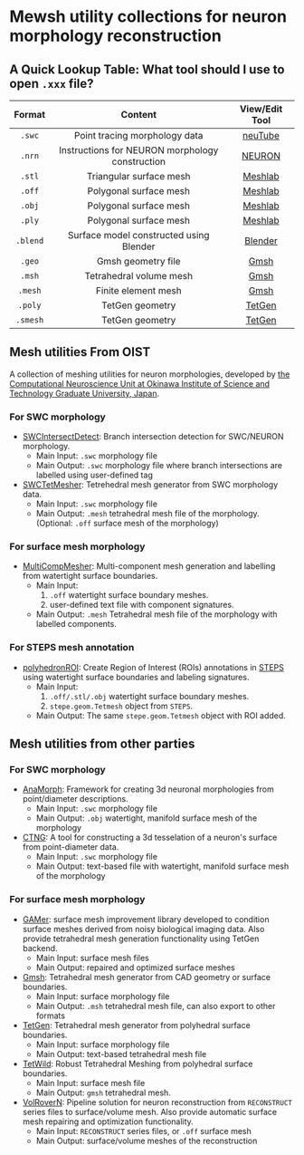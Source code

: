 # Mewsh utility collections for neuron morphology reconstruction

## A Quick Lookup Table: What tool should I use to open `.xxx` file?
|Format|Content|View/Edit Tool|
|:---:|:---:|:---:|
|`.swc`|Point tracing morphology data|[neuTube](https://www.neutracing.com/)|
|`.nrn`|Instructions for NEURON morphology construction|[NEURON](https://neuron.yale.edu/neuron/)|
|`.stl`|Triangular surface mesh|[Meshlab](http://www.meshlab.net/)|
|`.off`|Polygonal surface mesh|[Meshlab](http://www.meshlab.net/)|
|`.obj`|Polygonal surface mesh|[Meshlab](http://www.meshlab.net/)|
|`.ply`|Polygonal surface mesh|[Meshlab](http://www.meshlab.net/)|
|`.blend`|Surface model constructed using Blender|[Blender](https://www.blender.org/)|
|`.geo`|Gmsh geometry file|[Gmsh](http://gmsh.info/doc/texinfo/gmsh.html)|
|`.msh`|Tetrahedral volume mesh|[Gmsh](http://gmsh.info/doc/texinfo/gmsh.html)|
|`.mesh`|Finite element mesh|[Gmsh](http://gmsh.info/doc/texinfo/gmsh.html)|
|`.poly`|TetGen geometry|[TetGen](http://wias-berlin.de/software/tetgen)|
|`.smesh`|TetGen geometry|[TetGen](http://wias-berlin.de/software/tetgen)|

## Mesh utilities From OIST
A collection of meshing utilities for neuron morphologies, developed by [the Computational Neuroscience Unit at Okinawa Institute of Science and Technology Graduate University, Japan](https://groups.oist.jp/cnu).

### For SWC morphology
* [SWCIntersectDetect](https://github.com/CNS-OIST/SWCIntersectDetect): Branch intersection detection for SWC/NEURON morphology.
    - Main Input: `.swc` morphology file
    - Main Output: `.swc` morphology file where branch intersections are labelled using user-defined tag
* [SWCTetMesher](https://github.com/CNS-OIST/SWCTetMesher): Tetrehedral mesh generator from SWC morphology data.
    - Main Input: `.swc` morphology file
    - Main Output: `.mesh` tetrahedral mesh file of the morphology. (Optional: `.off` surface mesh of the morphology)

### For surface mesh morphology
* [MultiCompMesher](https://github.com/CNS-OIST/MultiCompMesher): Multi-component mesh generation and labelling from watertight surface boundaries.
    - Main Input: 
        1. `.off` watertight surface boundary meshes.
        2. user-defined text file with component signatures.
    - Main Output: `.mesh` Tetrahedral mesh file of the morphology with labelled components.

### For STEPS mesh annotation
* [polyhedronROI](https://github.com/CNS-OIST/STEPS_PolyhedronROI): Create Region of Interest (ROIs) annotations in [STEPS](http://steps.sourceforge.net/) using watertight surface boundaries and labeling signatures.
    - Main Input: 
        1. `.off/.stl/.obj` watertight surface boundary meshes.
        2. `stepe.geom.Tetmesh` object from `STEPS`.
    - Main Output: The same `stepe.geom.Tetmesh` object with ROI added.

## Mesh utilities from other parties

### For SWC morphology
* [AnaMorph](https://github.com/NeuroBox3D/AnaMorph): Framework for creating 3d neuronal morphologies from point/diameter descriptions.
    - Main Input: `.swc` morphology file
    - Main Output: `.obj` watertight, manifold surface mesh of the morphology
* [CTNG](https://senselab.med.yale.edu/ModelDB/showmodel.cshtml?model=146950#tabs-2): A tool for constructing a 3d tesselation of a neuron's surface from
point-diameter data.
    - Main Input: `.swc` morphology file
    - Main Output: text-based file with watertight, manifold surface mesh of the morphology

### For surface mesh morphology
* [GAMer](https://github.com/ctlee/gamer): surface mesh improvement library developed to condition surface meshes derived from noisy biological imaging data. Also provide tetrahedral mesh generation functionality using TetGen backend.
    - Main Input: surface mesh files
    - Main Output: repaired and optimized surface meshes
* [Gmsh](http://gmsh.info/doc/texinfo/gmsh.html): Tetrahedral mesh generator from CAD geometry or surface boundaries.
    - Main Input: surface morphology file
    - Main Output: `.msh` tetrahedral mesh file, can also export to other formats
* [TetGen](http://wias-berlin.de/software/tetgen/): Tetrahedral mesh generator from polyhedral  surface boundaries.
    - Main Input: surface morphology file
    - Main Output: text-based tetrahedral mesh file
* [TetWild](https://github.com/Yixin-Hu/TetWild): Robust Tetrahedral Meshing from polyhedral  surface boundaries.
    - Main Input: surface mesh file
    - Main Output: `gmsh` tetrahedral mesh.
* [VolRoverN](https://cvcweb.oden.utexas.edu/cvcwp/software/volumerover-neuron/): Pipeline solution for neuron reconstruction from `RECONSTRUCT` series files to surface/volume mesh. Also provide automatic surface mesh repairing and optimization functionality.
    - Main Input: `RECONSTRUCT` series files, or `.off` surface mesh
    - Main Output: surface/volume meshes of the reconstruction


